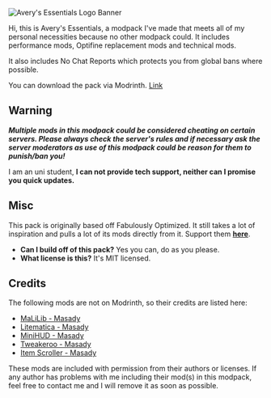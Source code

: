 ![Avery's Essentials Logo Banner](https://github.com/SlagterJ/averys-essentials-archive/raw/main/host/banner-main.png "Avery's Essentials")

Hi, this is Avery's Essentials, a modpack I've made that meets all of my personal necessities because no other modpack could.
It includes performance mods, Optifine replacement mods and technical mods.

It also includes No Chat Reports which protects you from global bans where possible.

You can download the pack via Modrinth.
[Link](https://modrinth.com/modpack/averys-essentials)

## Warning

**_Multiple mods in this modpack could be considered cheating on certain servers. Please always check the server's rules and if
necessary ask the server moderators as use of this modpack could be reason for them to punish/ban you!_**

I am an uni student, **I can not provide tech support, neither can I promise you quick updates.**

## Misc

This pack is originally based off Fabulously Optimized. It still takes a lot of inspiration and pulls a lot of its mods
directly from it. Support them [**here**](https://www.modrinth.com/modpack/fabulously-optimized "Fabulously Optimized").

- **Can I build off of this pack?**
  Yes you can, do as you please.
- **What license is this?**
  It's MIT licensed.

## Credits

The following mods are not on Modrinth, so their credits are listed here:

- [MaLiLib - Masady](https://www.curseforge.com/minecraft/mc-mods/malilib)
- [Litematica - Masady](https://www.curseforge.com/minecraft/mc-mods/litematica)
- [MiniHUD - Masady](https://www.curseforge.com/minecraft/mc-mods/minihud)
- [Tweakeroo - Masady](https://www.curseforge.com/minecraft/mc-mods/tweakeroo)
- [Item Scroller - Masady](https://www.curseforge.com/minecraft/mc-mods/item-scroller)

These mods are included with permission from their authors or licenses. If any author has problems with me
including their mod(s) in this modpack, feel free to contact me and I will remove it as soon as possible.
